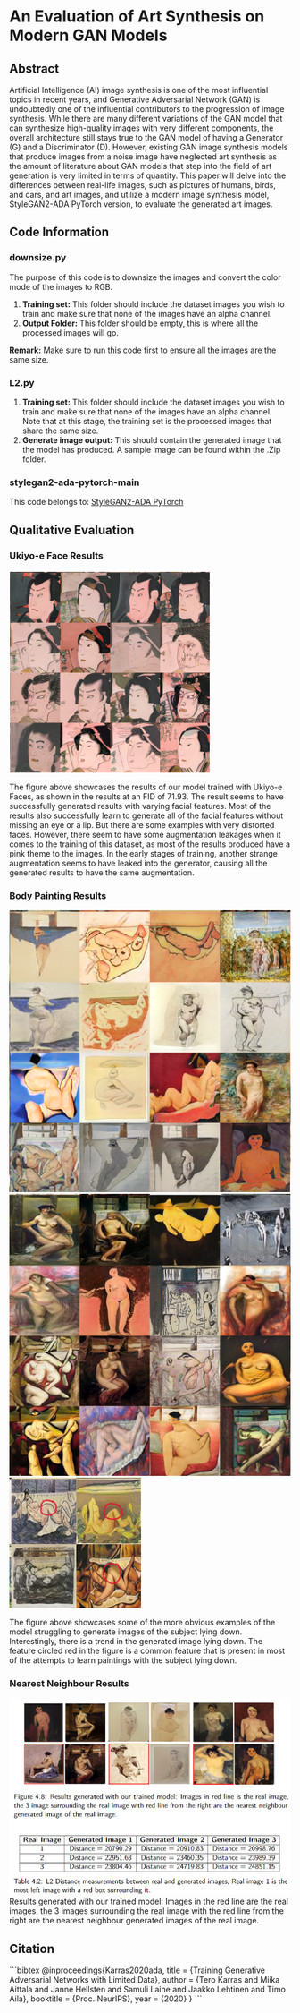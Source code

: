# An Evaluation of Art Synthesis on Modern GAN Models

## Abstract
Artificial Intelligence (AI) image synthesis is one of the most influential topics in recent years, and Generative Adversarial Network (GAN) is undoubtedly one of the influential contributors to the progression of image synthesis. While there are many different variations of the GAN model that can synthesize high-quality images with very different components, the overall architecture still stays true to the GAN model of having a Generator (G) and a Discriminator (D). However, existing GAN image synthesis models that produce images from a noise image have neglected art synthesis as the amount of literature about GAN models that step into the field of art generation is very limited in terms of quantity. This paper will delve into the differences between real-life images, such as pictures of humans, birds, and cars, and art images, and utilize a modern image synthesis model, StyleGAN2-ADA PyTorch version, to evaluate the generated art images.

## Code Information

### downsize.py
The purpose of this code is to downsize the images and convert the color mode of the images to RGB.

1. **Training set:** This folder should include the dataset images you wish to train and make sure that none of the images have an alpha channel.
2. **Output Folder:** This folder should be empty, this is where all the processed images will go.

**Remark:** Make sure to run this code first to ensure all the images are the same size.

### L2.py
1. **Training set:** This folder should include the dataset images you wish to train and make sure that none of the images have an alpha channel. Note that at this stage, the training set is the processed images that share the same size.
2. **Generate image output:** This should contain the generated image that the model has produced. A sample image can be found within the .Zip folder.

### stylegan2-ada-pytorch-main
This code belongs to: [StyleGAN2-ADA PyTorch](https://github.com/NVlabs/stylegan2-ada-pytorch)

## Qualitative Evaluation

### Ukiyo-e Face Results
![Ukiyo-e Face Results](Ukei.png)

The figure above showcases the results of our model trained with Ukiyo-e Faces, as shown in the results at an FID of 71.93. The result seems to have successfully generated results with varying facial features. Most of the results also successfully learn to generate all of the facial features without missing an eye or a lip. But there are some examples with very distorted faces. However, there seem to have some augmentation leakages when it comes to the training of this dataset, as most of the results produced have a pink theme to the images. In the early stages of training, another strange augmentation seems to have leaked into the generator, causing all the generated results to have the same augmentation.

### Body Painting Results
![Body Paint](nu/BadRes.png)
![Body Paint](nu/nures.png)
![Body Paint](nu/Trend.png)

The figure above showcases some of the more obvious examples of the model struggling to generate images of the subject lying down. Interestingly, there is a trend in the generated image lying down. The feature circled red in the figure is a common feature that is present in most of the attempts to learn paintings with the subject lying down.

### Nearest Neighbour Results
![Nearest Neighbour Results](nu/KNN.png)
Results generated with our trained model: Images in the red line are the real images, the 3 images surrounding the real image with the red line from the right are the nearest neighbour generated images of the real image.

## Citation
\`\`\`bibtex
@inproceedings{Karras2020ada,
  title     = {Training Generative Adversarial Networks with Limited Data},
  author    = {Tero Karras and Miika Aittala and Janne Hellsten and Samuli Laine and Jaakko Lehtinen and Timo Aila},
  booktitle = {Proc. NeurIPS},
  year      = {2020}
}
\`\`\`
